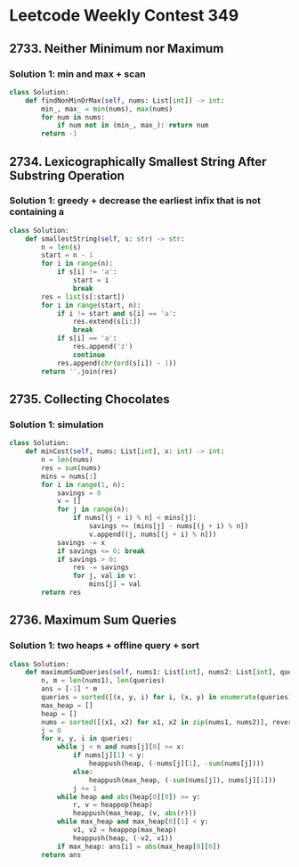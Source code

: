 # Leetcode Weekly Contest 349

## 2733. Neither Minimum nor Maximum

### Solution 1:  min and max + scan

```py
class Solution:
    def findNonMinOrMax(self, nums: List[int]) -> int:
        min_, max_ = min(nums), max(nums)
        for num in nums:
            if num not in (min_, max_): return num
        return -1
```

## 2734. Lexicographically Smallest String After Substring Operation

### Solution 1:  greedy + decrease the earliest infix that is not containing a

```py
class Solution:
    def smallestString(self, s: str) -> str:
        n = len(s)
        start = n - 1
        for i in range(n):
            if s[i] != 'a':
                start = i
                break
        res = list(s[:start])
        for i in range(start, n):
            if i != start and s[i] == 'a': 
                res.extend(s[i:])
                break
            if s[i] == 'a':
                res.append('z')
                continue
            res.append(chr(ord(s[i]) - 1))
        return ''.join(res)
```

## 2735. Collecting Chocolates

### Solution 1:  simulation

```py
class Solution:
    def minCost(self, nums: List[int], x: int) -> int:
        n = len(nums)
        res = sum(nums)
        mins = nums[:]
        for i in range(1, n):
            savings = 0
            v = []
            for j in range(n):
                if nums[(j + i) % n] < mins[j]:
                    savings += (mins[j] - nums[(j + i) % n])
                    v.append((j, nums[(j + i) % n]))
            savings -= x
            if savings <= 0: break
            if savings > 0:
                res -= savings
                for j, val in v:
                    mins[j] = val
        return res
```

## 2736. Maximum Sum Queries

### Solution 1:  two heaps + offline query + sort

```py
class Solution:
    def maximumSumQueries(self, nums1: List[int], nums2: List[int], queries: List[List[int]]) -> List[int]:
        n, m = len(nums1), len(queries)
        ans = [-1] * m
        queries = sorted([(x, y, i) for i, (x, y) in enumerate(queries)], reverse = True)
        max_heap = []
        heap = []
        nums = sorted([(x1, x2) for x1, x2 in zip(nums1, nums2)], reverse = True)
        j = 0
        for x, y, i in queries:
            while j < n and nums[j][0] >= x:
                if nums[j][1] < y:
                    heappush(heap, (-nums[j][1], -sum(nums[j])))
                else:
                    heappush(max_heap, (-sum(nums[j]), nums[j][1]))
                j += 1
            while heap and abs(heap[0][0]) >= y:
                r, v = heappop(heap)
                heappush(max_heap, (v, abs(r)))
            while max_heap and max_heap[0][1] < y:
                v1, v2 = heappop(max_heap)
                heappush(heap, (-v2, v1))
            if max_heap: ans[i] = abs(max_heap[0][0]) 
        return ans
```


